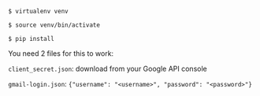 `$ virtualenv venv`

`$ source venv/bin/activate`

`$ pip install`

You need 2 files for this to work:

`client_secret.json`: download from your Google API console

`gmail-login.json`: `{"username": "<username>", "password": "<password>"}`